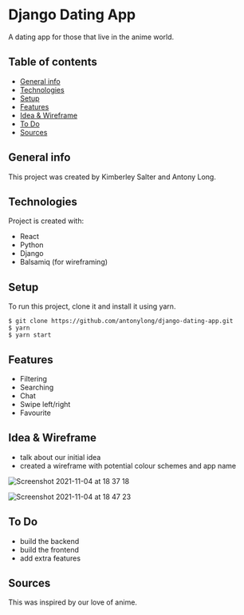 # Django Dating App

A dating app for those that live in the anime world.

## Table of contents

- [General info](#general-info)
- [Technologies](#technologies)
- [Setup](#setup)
- [Features](#features)
- [Idea & Wireframe](#idea-and-wireframe)
- [To Do](#to-do)
- [Sources](#sources)

## General info

This project was created by Kimberley Salter and Antony Long.

## Technologies

Project is created with:

- React
- Python
- Django
- Balsamiq (for wireframing)

## Setup

To run this project, clone it and install it using yarn.

```
$ git clone https://github.com/antonylong/django-dating-app.git
$ yarn
$ yarn start
```

## Features

- Filtering
- Searching
- Chat
- Swipe left/right
- Favourite

## Idea & Wireframe

- talk about our initial idea
- created a wireframe with potential colour schemes and app name

![Screenshot 2021-11-04 at 18 37 18](https://user-images.githubusercontent.com/85836801/140401085-d786827e-93b1-4596-a266-739a6c95a2cf.png)

![Screenshot 2021-11-04 at 18 47 23](https://user-images.githubusercontent.com/85836801/140401252-0b0767b5-d728-455f-a7cb-d708c12faada.png)

## To Do

- build the backend
- build the frontend
- add extra features

## Sources

This was inspired by our love of anime.
